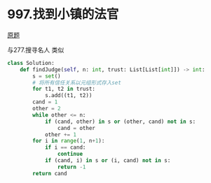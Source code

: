 # 997.找到小镇的法官

[原题](https://leetcode-cn.com/problems/find-the-town-judge/)

与277.搜寻名人 类似

```python
class Solution:
    def findJudge(self, n: int, trust: List[List[int]]) -> int:
        s = set()
        # 将所有信任关系以元组形式存入set
        for t1, t2 in trust:
            s.add((t1, t2))
        cand = 1
        other = 2
        while other <= n:
            if (cand, other) in s or (other, cand) not in s:
                cand = other
            other += 1
        for i in range(1, n+1):
            if i == cand:
                continue
            if (cand, i) in s or (i, cand) not in s:
                return -1
        return cand
```

